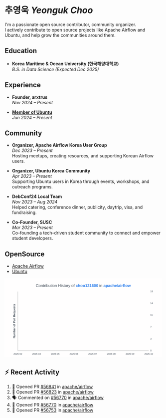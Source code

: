 # 추영욱 *Yeonguk Choo*

I'm a passionate open source contributor, community organizer.  
I actively contribute to open source projects like Apache Airflow and Ubuntu, and help grow the communities around them.  

## Education

- **Korea Maritime & Ocean University (한국해양대학교)**  
  *B.S. in Data Science (Expected Dec 2025)*  

## Experience
- **Founder, arxtrus**  
  _Nov 2024 – Present_  

- **[Member of Ubuntu](https://launchpad.net/~ubuntumembers)**  
  _Jun 2024 – Present_  


## Community

- **Organizer, Apache Airflow Korea User Group**  
  _Dec 2023 – Present_  
  Hosting meetups, creating resources, and supporting Korean Airflow users.

- **Organizer, Ubuntu Korea Community**  
  _Apr 2023 – Present_  
  Supporting Ubuntu users in Korea through events, workshops, and outreach programs.

- **DebConf24 Local Team**  
  _Nov 2023 – Aug 2024_  
  Helped catering, conference dinner, publicity, daytrip, visa, and fundraising.

- **Co-Founder, SUSC**  
  _Mar 2023 – Present_  
  Co-founding a tech-driven student community to connect and empower student developers.

## OpenSource
- [Apache Airflow](https://github.com/apache/airflow/pulls?q=is%3Apr+author%3Achoo121600+)
- [Ubuntu](https://launchpad.net/~choo121600)

![Contribution Graph](images/choo121600-apache-airflow-contribution-graph.svg)


## :zap: Recent Activity
<!--START_SECTION:activity-->
1. 💪 Opened PR [#56841](undefined) in [apache/airflow](https://github.com/apache/airflow)
2. 💪 Opened PR [#56823](undefined) in [apache/airflow](https://github.com/apache/airflow)
3. 🗣 Commented on [#56770](https://github.com/apache/airflow/pull/56770#issuecomment-3418511298) in [apache/airflow](https://github.com/apache/airflow)
4. 💪 Opened PR [#56770](undefined) in [apache/airflow](https://github.com/apache/airflow)
5. 💪 Opened PR [#56753](undefined) in [apache/airflow](https://github.com/apache/airflow)
<!--END_SECTION:activity-->
